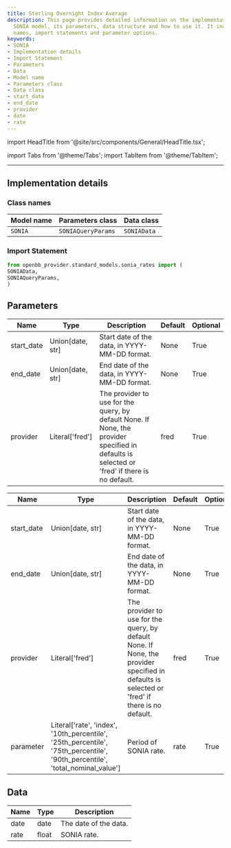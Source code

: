 ```yaml
---
title: Sterling Overnight Index Average
description: This page provides detailed information on the implementation of the
  SONIA model, its parameters, data structure and how to use it. It includes class
  names, import statements and parameter options.
keywords:
- SONIA
- Implementation details
- Import Statement
- Parameters
- Data
- Model name
- Parameters class
- Data class
- start_date
- end_date
- provider
- date
- rate
---
```


import HeadTitle from '@site/src/components/General/HeadTitle.tsx';

<HeadTitle title="Sterling Overnight Index Average - Data_Models | OpenBB Platform Docs" />


import Tabs from '@theme/Tabs';
import TabItem from '@theme/TabItem';


---

## Implementation details

### Class names

| Model name | Parameters class | Data class |
| ---------- | ---------------- | ---------- |
| `SONIA` | `SONIAQueryParams` | `SONIAData` |

### Import Statement

```python
from openbb_provider.standard_models.sonia_rates import (
SONIAData,
SONIAQueryParams,
)
```

## Parameters

<Tabs>
<TabItem value="standard" label="Standard">

| Name | Type | Description | Default | Optional |
| ---- | ---- | ----------- | ------- | -------- |
| start_date | Union[date, str] | Start date of the data, in YYYY-MM-DD format. | None | True |
| end_date | Union[date, str] | End date of the data, in YYYY-MM-DD format. | None | True |
| provider | Literal['fred'] | The provider to use for the query, by default None. If None, the provider specified in defaults is selected or 'fred' if there is no default. | fred | True |
</TabItem>

<TabItem value='fred' label='fred'>

| Name | Type | Description | Default | Optional |
| ---- | ---- | ----------- | ------- | -------- |
| start_date | Union[date, str] | Start date of the data, in YYYY-MM-DD format. | None | True |
| end_date | Union[date, str] | End date of the data, in YYYY-MM-DD format. | None | True |
| provider | Literal['fred'] | The provider to use for the query, by default None. If None, the provider specified in defaults is selected or 'fred' if there is no default. | fred | True |
| parameter | Literal['rate', 'index', '10th_percentile', '25th_percentile', '75th_percentile', '90th_percentile', 'total_nominal_value'] | Period of SONIA rate. | rate | True |
</TabItem>

</Tabs>

## Data

<Tabs>
<TabItem value="standard" label="Standard">

| Name | Type | Description |
| ---- | ---- | ----------- |
| date | date | The date of the data. |
| rate | float | SONIA rate. |
</TabItem>

</Tabs>
